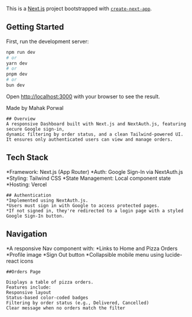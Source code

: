 This is a [Next.js](https://nextjs.org) project bootstrapped with [`create-next-app`](https://github.com/vercel/next.js/tree/canary/packages/create-next-app).

## Getting Started

First, run the development server:

```bash
npm run dev
# or
yarn dev
# or
pnpm dev
# or
bun dev
```

Open [http://localhost:3000](http://localhost:3000) with your browser to see the result.

Made by Mahak Porwal

```
## Overview
A responsive Dashboard built with Next.js and NextAuth.js, featuring secure Google sign-in,
dynamic filtering by order status, and a clean Tailwind-powered UI.
It ensures only authenticated users can view and manage orders.

```

## Tech Stack
*Framework: Next.js (App Router)
*Auth: Google Sign-In via NextAuth.js
*Styling: Tailwind CSS
*State Management: Local component state
*Hosting: Vercel

```
## Authentication
*Implemented using NextAuth.js.
*Users must sign in with Google to access protected pages.
*If not signed in, they're redirected to a login page with a styled Google Sign-In button.

```
## Navigation
*A responsive Nav component with:
*Links to Home and Pizza Orders
*Profile image
*Sign Out button
*Collapsible mobile menu using lucide-react icons

```
##Orders Page

Displays a table of pizza orders.
Features include:
Responsive layout
Status-based color-coded badges
Filtering by order status (e.g., Delivered, Cancelled)
Clear message when no orders match the filter


```
